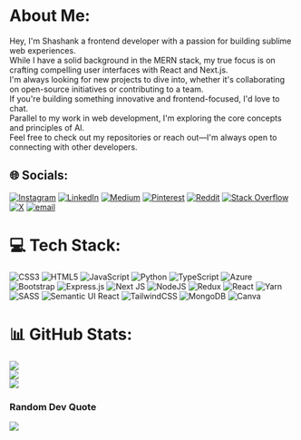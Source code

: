 #  About Me:
Hey, I'm Shashank a frontend developer with a passion for building sublime web experiences.<br> While I have a solid background in the MERN stack, my true focus is on crafting compelling user interfaces with React and Next.js.<br>I'm always looking for new projects to dive into, whether it's collaborating on open-source initiatives or contributing to a team.<br> If you're building something innovative and frontend-focused, I'd love to chat.<br>Parallel to my work in web development, I'm exploring the core concepts and principles of AI.<br>Feel free to check out my repositories or reach out—I'm always open to connecting with other developers.


## 🌐 Socials:
[![Instagram](https://img.shields.io/badge/Instagram-%23E4405F.svg?logo=Instagram&logoColor=white)](https://instagram.com/shashankwt) [![LinkedIn](https://img.shields.io/badge/LinkedIn-%230077B5.svg?logo=linkedin&logoColor=white)](https://linkedin.com/in/shashank-ctw) [![Medium](https://img.shields.io/badge/Medium-12100E?logo=medium&logoColor=white)](https://medium.com/@shashankctw) [![Pinterest](https://img.shields.io/badge/Pinterest-%23E60023.svg?logo=Pinterest&logoColor=white)](https://pinterest.com/shashankctw) [![Reddit](https://img.shields.io/badge/Reddit-%23FF4500.svg?logo=Reddit&logoColor=white)](https://reddit.com/user/u/shashankctw) [![Stack Overflow](https://img.shields.io/badge/-Stackoverflow-FE7A16?logo=stack-overflow&logoColor=white)](https://stackoverflow.com/users/19872165) [![X](https://img.shields.io/badge/X-black.svg?logo=X&logoColor=white)](https://x.com/shashankwt) [![email](https://img.shields.io/badge/Email-D14836?logo=gmail&logoColor=white)](mailto:shashankctw@gmail.com) 

# 💻 Tech Stack:
![CSS3](https://img.shields.io/badge/css3-%231572B6.svg?style=plastic&logo=css3&logoColor=white) ![HTML5](https://img.shields.io/badge/html5-%23E34F26.svg?style=plastic&logo=html5&logoColor=white) ![JavaScript](https://img.shields.io/badge/javascript-%23323330.svg?style=plastic&logo=javascript&logoColor=%23F7DF1E) ![Python](https://img.shields.io/badge/python-3670A0?style=plastic&logo=python&logoColor=ffdd54) ![TypeScript](https://img.shields.io/badge/typescript-%23007ACC.svg?style=plastic&logo=typescript&logoColor=white) ![Azure](https://img.shields.io/badge/azure-%230072C6.svg?style=plastic&logo=microsoftazure&logoColor=white) ![Bootstrap](https://img.shields.io/badge/bootstrap-%238511FA.svg?style=plastic&logo=bootstrap&logoColor=white) ![Express.js](https://img.shields.io/badge/express.js-%23404d59.svg?style=plastic&logo=express&logoColor=%2361DAFB) ![Next JS](https://img.shields.io/badge/Next-black?style=plastic&logo=next.js&logoColor=white) ![NodeJS](https://img.shields.io/badge/node.js-6DA55F?style=plastic&logo=node.js&logoColor=white) ![Redux](https://img.shields.io/badge/redux-%23593d88.svg?style=plastic&logo=redux&logoColor=white) ![React](https://img.shields.io/badge/react-%2320232a.svg?style=plastic&logo=react&logoColor=%2361DAFB) ![Yarn](https://img.shields.io/badge/yarn-%232C8EBB.svg?style=plastic&logo=yarn&logoColor=white) ![SASS](https://img.shields.io/badge/SASS-hotpink.svg?style=plastic&logo=SASS&logoColor=white) ![Semantic UI React](https://img.shields.io/badge/Semantic%20UI%20React-%2335BDB2.svg?style=plastic&logo=SemanticUIReact&logoColor=white) ![TailwindCSS](https://img.shields.io/badge/tailwindcss-%2338B2AC.svg?style=plastic&logo=tailwind-css&logoColor=white) ![MongoDB](https://img.shields.io/badge/MongoDB-%234ea94b.svg?style=plastic&logo=mongodb&logoColor=white) ![Canva](https://img.shields.io/badge/Canva-%2300C4CC.svg?style=plastic&logo=Canva&logoColor=white)
# 📊 GitHub Stats:
![](https://github-readme-stats.vercel.app/api?username=shashankctw&theme=dark&hide_border=false&include_all_commits=true&count_private=false)<br/>
![](https://nirzak-streak-stats.vercel.app/?user=shashankctw&theme=dark&hide_border=false)<br/>
![](https://github-readme-stats.vercel.app/api/top-langs/?username=shashankctw&theme=dark&hide_border=false&include_all_commits=true&count_private=false&layout=compact)

###  Random Dev Quote
![](https://quotes-github-readme.vercel.app/api?type=horizontal&theme=radical)

